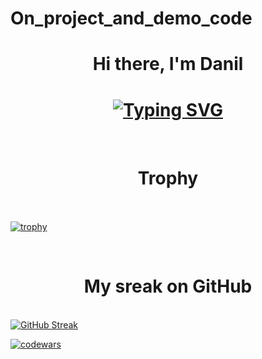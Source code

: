 # On_project_and_demo_code
<h1 align="center">Hi there, I'm Danil</h1>

<h1 align="center"><a href="https://git.io/typing-svg"><img src="https://readme-typing-svg.herokuapp.com?font=Fira+Code&pause=1000&color=F712DB&center=true&vCenter=true&random=false&width=435&lines=Backend+develop+and+web+develop" alt="Typing SVG" /></a></h1>

<br><h1 align="center">Trophy</h1></br>
<br>[![trophy](https://github-profile-trophy.vercel.app/?username=ryo-ma)](https://github.com/ryo-ma/github-profile-trophy)</br>

<br><h1 align="center">My sreak on GitHub</h1></br>
[![GitHub Streak](https://github-readme-streak-stats.herokuapp.com/?user=DenverCoder1)](https://git.io/streak-stats)

[![codewars](https://www.codewars.com/users/username/badges/large)](https://www.codewars.com/users/username)   

